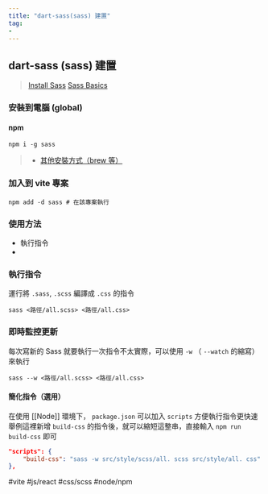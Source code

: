```yaml
---
title: "dart-sass(sass) 建置"
tag: 
- 
---
```

## dart-sass (sass) 建置

>[Install Sass](https://sass-lang.com/install)
>[Sass Basics](https://sass-lang.com/guide)

###  安裝到電腦 (global)
#### npm
```shell
npm i -g sass
```
>- [其他安裝方式（brew 等）](其他安裝方式（brew%20等）.md)

### 加入到 vite 專案

```shell
npm add -d sass # 在該專案執行
```

### 使用方法
- 執行指令
- 
### 執行指令
運行將 `.sass`, `.scss` 編譯成 `.css` 的指令
```shell
sass <路徑/all.scss> <路徑/all.css>
```

### 即時監控更新
每次寫新的 Sass 就要執行一次指令不太實際，可以使用 `-w` （ `--watch` 的縮寫）來執行 
```shell
sass --w <路徑/all.scss> <路徑/all.css>
```

#### 簡化指令（選用）
在使用 [[Node]] 環境下， `package.json` 可以加入 `scripts` 方便執行指令更快速
舉例這裡新增 `build-css` 的指令後，就可以縮短這整串，直接輸入 `npm run build-css` 即可
```json
"scripts": {
	"build-css": "sass -w src/style/scss/all. scss src/style/all. css"
},
```


#vite #js/react #css/scss #node/npm 